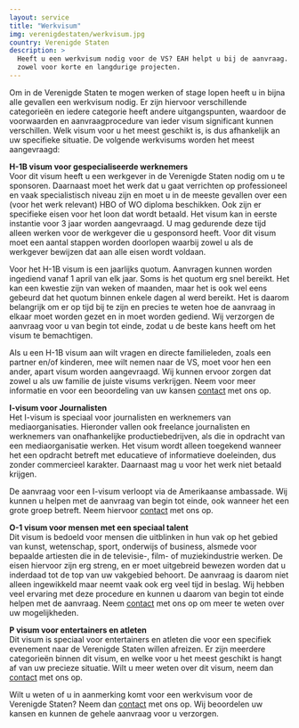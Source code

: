 ```yaml
---
layout: service
title: "Werkvisum"
img: verenigdestaten/werkvisum.jpg
country: Verenigde Staten
description: >
  Heeft u een werkvisum nodig voor de VS? EAH helpt u bij de aanvraag.
  zowel voor korte en langdurige projecten.
---
```


Om in de Verenigde Staten te mogen werken of stage lopen heeft u in bijna alle gevallen een werkvisum nodig. Er zijn hiervoor verschillende categorieën en iedere categorie heeft andere uitgangspunten, waardoor de voorwaarden en aanvraagprocedure van ieder visum significant kunnen verschillen. Welk visum voor u het meest geschikt is, is dus afhankelijk an uw specifieke situatie. De volgende werkvisums worden het meest aangevraagd:

<p><strong>H-1B visum voor gespecialiseerde werknemers</strong><br/>
Voor dit visum heeft u een werkgever in de Verenigde Staten nodig om u te sponsoren. Daarnaast moet het werk dat u gaat verrichten op professioneel en vaak specialistisch niveau zijn en moet u in de meeste gevallen over een (voor het werk relevant) HBO of WO diploma beschikken. Ook zijn er specifieke eisen voor het loon dat wordt betaald. Het visum kan in eerste instantie voor 3 jaar worden aangevraagd. U mag gedurende deze tijd alleen werken voor de werkgever die u gesponsord heeft. Voor dit visum moet een aantal stappen worden doorlopen waarbij zowel u als de werkgever bewijzen dat aan alle eisen wordt voldaan.
</p>

<p>Voor het H-1B visum is een jaarlijks quotum. Aanvragen kunnen worden ingediend vanaf 1 april van elk jaar. Soms is het quotum erg snel bereikt. Het kan een kwestie zijn van weken of maanden, maar het is ook wel eens gebeurd dat het quotum binnen enkele dagen al werd bereikt. Het is daarom belangrijk om er op tijd bij te zijn en precies te weten hoe de aanvraag in elkaar moet worden gezet en in moet worden gediend. Wij verzorgen de aanvraag voor u van begin tot einde, zodat u de beste kans heeft om het visum te bemachtigen.
</p>

<p>Als u een H-1B visum aan wilt vragen en directe familieleden, zoals een partner en/of kinderen, mee wilt nemen naar de VS, moet voor hen een ander,  apart visum worden aangevraagd. Wij kunnen ervoor zorgen dat zowel u als uw familie de juiste visums verkrijgen. Neem voor meer informatie en voor een beoordeling van uw kansen <a href="{{ site.baseurl }}/contact">contact</a> met ons op.
</p>

<p><strong>I-visum voor Journalisten</strong><br/>
Het I-visum is speciaal voor journalisten en werknemers van mediaorganisaties. Hieronder vallen ook freelance journalisten en werknemers van onafhankelijke productiebedrijven, als die in opdracht van een mediaorganisatie werken. Het visum wordt alleen toegekend wanneer het een opdracht betreft met educatieve of informatieve doeleinden, dus zonder commercieel karakter. Daarnaast mag u voor het werk niet betaald krijgen.
</p>

<p>
De aanvraag voor een I-visum verloopt via de Amerikaanse ambassade. Wij kunnen u helpen met de aanvraag van begin tot einde, ook wanneer het een grote groep betreft. Neem hiervoor <a href="{{ site.baseurl }}/contact">contact</a> met ons op.
</p>

<p>
<strong>O-1 visum voor mensen met een speciaal talent</strong><br/>
Dit visum is bedoeld voor mensen die uitblinken in hun vak op het gebied van kunst, wetenschap, sport, onderwijs of business, alsmede voor bepaalde artiesten die in de televisie-, film- of muziekindustrie werken. De eisen hiervoor zijn erg streng, en er moet uitgebreid bewezen worden dat u inderdaad tot de top van uw vakgebied behoort. De aanvraag is daarom niet alleen ingewikkeld maar neemt vaak ook erg veel tijd in beslag. Wij hebben veel ervaring met deze procedure en kunnen u daarom van begin tot einde helpen met de aanvraag. Neem <a href="{{ site.baseurl }}/contact">contact</a> met ons op om meer te weten over uw mogelijkheden.
</p>

<p>
<strong>P visum voor entertainers en atleten</strong><br/>
Dit visum is speciaal voor entertainers en atleten die voor een specifiek evenement naar de Verenigde Staten willen afreizen. Er zijn meerdere categorieën binnen dit visum, en welke voor u het meest geschikt is hangt af van uw precieze situatie. Wilt u meer weten over dit visum, neem dan <a href="{{ site.baseurl }}/contact">contact</a> met ons op.
</p>


<p>Wilt u weten of u in aanmerking komt voor een werkvisum voor de Verenigde Staten? Neem dan <a href="{{ site.baseurl }}/contact">contact</a> met ons op. Wij beoordelen uw kansen en kunnen de gehele aanvraag voor u verzorgen.
</p>

